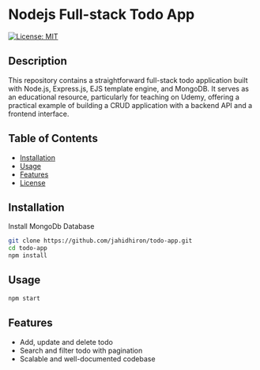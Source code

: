 # Nodejs Full-stack Todo App

[![License: MIT](https://img.shields.io/badge/License-MIT-yellow.svg)](https://opensource.org/licenses/MIT)

## Description

This repository contains a straightforward full-stack todo application built with Node.js, Express.js, EJS template engine, and MongoDB. It serves as an educational resource, particularly for teaching on Udemy, offering a practical example of building a CRUD application with a backend API and a frontend interface.

## Table of Contents

- [Installation](#installation)
- [Usage](#usage)
- [Features](#features)
- [License](#license)

## Installation

Install MongoDb Database

```bash
git clone https://github.com/jahidhiron/todo-app.git
cd todo-app
npm install
```

## Usage

```bash
npm start
```

## Features

- Add, update and delete todo
- Search and filter todo with pagination
- Scalable and well-documented codebase
